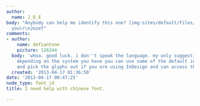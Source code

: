 ```yaml
---
author:
  name: J_O_E
body: "Anybody can help me identify this one? [img:sites/default/files/old-images/logo2_6273.jpg]\r\n\r\nThank
  you\r\nJozef"
comments:
- author:
    name: defiantone
    picture: 126244
  body: 'whoa. good luck. i don''t speak the language. my only suggestion is this:
    depending on the system you have you can use some of the default installed fonts
    and pick the glyphs out if you are using InDesign and can access the glyphs palette. '
  created: '2013-04-17 01:36:50'
date: '2013-04-17 00:47:25'
node_type: font_id
title: I need help with chinese font.

---
```


